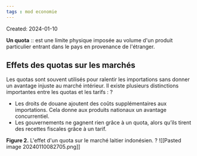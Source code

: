 ```yaml
---
tags : mod economie
---
```

Created: 2024-01-10

**Un quota** :: est une limite physique imposée au volume d'un produit particulier entrant dans le pays en provenance de l'étranger.

## Effets des quotas sur les marchés
Les quotas sont souvent utilisés pour ralentir les importations sans donner un avantage injuste au marché intérieur.
Il existe plusieurs distinctions importantes entre les quotas et les tarifs :
?
- Les droits de douane ajoutent des coûts supplémentaires aux importations. Cela donne aux produits nationaux un avantage concurrentiel.
- Les gouvernements ne gagnent rien grâce à un quota, alors qu’ils tirent des recettes fiscales grâce à un tarif.

**Figure 2.** L'effet d'un quota sur le marché laitier indonésien.
?
![[Pasted image 20240110082705.png]]